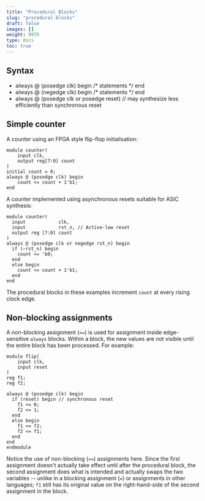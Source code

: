 ```yaml
---
title: "Procedural Blocks"
slug: "procedural-blocks"
draft: false
images: []
weight: 9976
type: docs
toc: true
---
```


## Syntax
- always @ (posedge clk) begin /* statements */ end
- always @ (negedge clk) begin /* statements */ end
- always @ (posedge clk or posedge reset) // may synthesize less efficiently than synchronous reset


## Simple counter
A counter using an FPGA style flip-flop initialisation:

    module counter(
        input clk,
        output reg[7:0] count
    )
    initial count = 0;
    always @ (posedge clk) begin
        count <= count + 1'b1;
    end

A counter implemented using asynchronous resets suitable for ASIC synthesis:

    module counter(
      input            clk,  
      input            rst_n, // Active-low reset
      output reg [7:0] count
    )
    always @ (posedge clk or negedge rst_n) begin
      if (~rst_n) begin
        count <= 'b0;
      end
      else begin
        count <= count + 1'b1;
      end
    end

The procedural blocks in these examples increment `count` at every rising clock edge.

## Non-blocking assignments
A non-blocking assignment (`<=`) is used for assignment inside edge-sensitive `always` blocks. Within a block, the new values are not visible until the entire block has been processed. For example:

    module flip(
        input clk,
        input reset
    )
    reg f1;
    reg f2;

    always @ (posedge clk) begin
      if (reset) begin // synchronous reset
        f1 <= 0;
        f2 <= 1;
      end
      else begin
        f1 <= f2;
        f2 <= f1;
      end
    end
    endmodule


Notice the use of non-blocking (`<=`) assignments here. Since the first assignment doesn't actually take effect until after the procedural block, the second assignment does what is intended and actually swaps the two variables -- unlike in a blocking assignment (`=`) or assignments in other languages; `f1` still has its original value on the right-hand-side of the second assignment in the block.


